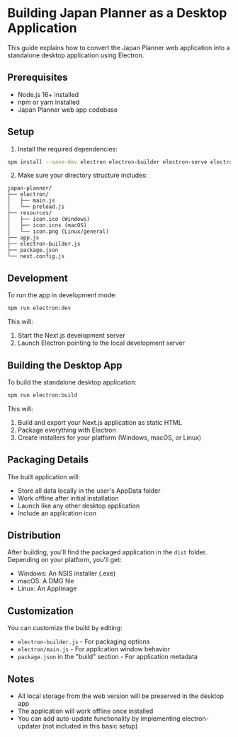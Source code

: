 # Building Japan Planner as a Desktop Application

This guide explains how to convert the Japan Planner web application into a standalone desktop application using Electron.

## Prerequisites

- Node.js 16+ installed
- npm or yarn installed
- Japan Planner web app codebase

## Setup

1. Install the required dependencies:

```bash
npm install --save-dev electron electron-builder electron-serve electron-is-dev concurrently
```

2. Make sure your directory structure includes:

```
japan-planner/
├── electron/
│   ├── main.js
│   └── preload.js
├── resources/
│   ├── icon.ico (Windows)
│   ├── icon.icns (macOS)
│   └── icon.png (Linux/general)
├── app.js
├── electron-builder.js
├── package.json
└── next.config.js
```

## Development

To run the app in development mode:

```bash
npm run electron:dev
```

This will:
1. Start the Next.js development server
2. Launch Electron pointing to the local development server

## Building the Desktop App

To build the standalone desktop application:

```bash
npm run electron:build
```

This will:
1. Build and export your Next.js application as static HTML
2. Package everything with Electron
3. Create installers for your platform (Windows, macOS, or Linux)

## Packaging Details

The built application will:
- Store all data locally in the user's AppData folder
- Work offline after initial installation
- Launch like any other desktop application
- Include an application icon

## Distribution

After building, you'll find the packaged application in the `dist` folder. Depending on your platform, you'll get:

- Windows: An NSIS installer (.exe)
- macOS: A DMG file
- Linux: An AppImage

## Customization

You can customize the build by editing:
- `electron-builder.js` - For packaging options
- `electron/main.js` - For application window behavior
- `package.json` in the "build" section - For application metadata

## Notes

- All local storage from the web version will be preserved in the desktop app
- The application will work offline once installed
- You can add auto-update functionality by implementing electron-updater (not included in this basic setup) 